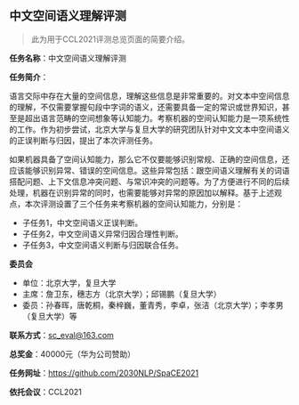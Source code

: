 ## 中文空间语义理解评测

> 此为用于CCL2021评测总览页面的简要介绍。

**任务名称**：中文空间语义理解评测

**任务简介**：

语言交际中存在大量的空间信息，理解这些信息是非常重要的。对文本中空间信息的理解，不仅需要掌握句段中字词的语义，还需要具备一定的常识或世界知识，甚至是超出语言范畴的空间想象等认知能力。考察机器的空间认知能力是一项系统性的工作。作为初步尝试，北京大学与复旦大学的研究团队针对中文文本中空间语义的正误判断与归因，提出了本次评测任务。

如果机器具备了空间认知能力，那么它不仅要能够识别常规、正确的空间信息，还应该能够识别异常、错误的空间信息。这些异常包括：跟空间语义理解有关的词语搭配问题、上下文信息冲突问题、与常识冲突的问题等。为了方便进行不同的后续处理，机器在识别异常的同时，也需要能够对异常的原因加以解释。基于上述观点，本次评测设置了三个任务来考察机器的空间认知能力，分别是：

- 子任务1，中文空间语义正误判断。 
- 子任务2，中文空间语义异常归因合理性判断。
- 子任务3，中文空间语义判断与归因联合任务。

**委员会**
- 单位：北京大学，复旦大学
- 主席：詹卫东，穗志方（北京大学）；邱锡鹏（复旦大学）
- 委员：孙春晖，唐乾桐，秦梓巍，董青秀，李卓，张洁（北京大学）；李孝男（复旦大学）等

**联系方式**：sc_eval@163.com

**总奖金**：40000元（华为公司赞助）

**任务网址**：https://github.com/2030NLP/SpaCE2021

**依托会议**：CCL2021
